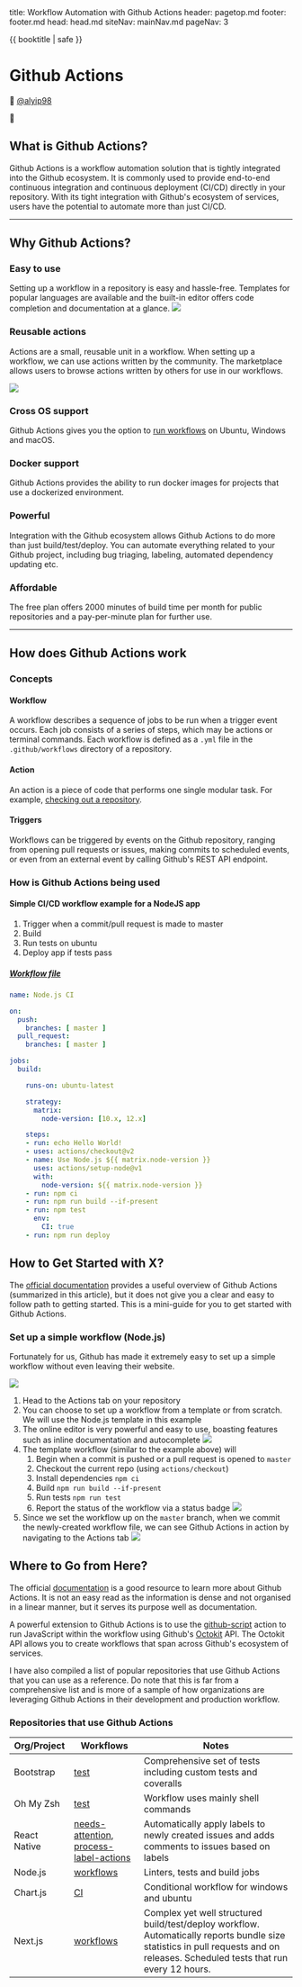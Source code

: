 <frontmatter>
  title: Workflow Automation with Github Actions
  header: pagetop.md
  footer: footer.md
  head: head.md
  siteNav: mainNav.md
  pageNav: 3
</frontmatter>

<div class="website-content">

{{ booktitle | safe }}

# Github Actions

📝 [@alyip98](https://github.com/alyip98)

🔎 


## What is Github Actions?
<!--Explain how X fits into the big picture of SE. Describe it relative to topics the reader is likely to know.-->
Github Actions is a workflow automation solution that is tightly integrated into the Github ecosystem. It is commonly used to provide end-to-end continuous integration and continuous deployment (CI/CD) directly in your repository. With its tight integration with Github's ecosystem of services, users have the potential to automate more than just CI/CD.

---

## Why Github Actions?
<!--Motivate the reader to learn about X. Describe benefits of X to make the reader interested in X. Try to give a balanced view of by mentioning also WHY NOT X i.e., mention both advantages and disadvantages.-->
### Easy to use
Setting up a workflow in a repository is easy and hassle-free. Templates for popular languages are available and the built-in editor offers code completion and documentation at a glance.
![](https://i.imgur.com/JiVXlO4.png)



### Reusable actions
Actions are a small, reusable unit in a workflow. When setting up a workflow, we can use actions written by the community. The marketplace allows users to browse actions written by others for use in our workflows.


![](https://i.imgur.com/m9PddIu.png)



### Cross OS support
Github Actions gives you the option to [run workflows](https://help.github.com/en/actions/reference/virtual-environments-for-github-hosted-runners#supported-runners-and-hardware-resources) on Ubuntu, Windows and macOS.

### Docker support
Github Actions provides the ability to run docker images for projects that use a dockerized environment.

### Powerful
Integration with the Github ecosystem allows Github Actions to do more than just build/test/deploy. You can automate everything related to your Github project, including bug triaging, labeling, automated dependency updating etc.

### Affordable
The free plan offers 2000 minutes of build time per month for public repositories and a pay-per-minute plan for further use.

---

## How does Github Actions work
<!--This is a simple high-level overview of the tool to give the reader some concrete sense of X (as opposed to limiting to an entirely abstract description). It's useful to give concrete examples such as code examples. Do not try to 'teach' how to use the X (assuming your in the style of a tutorial. If the tool is worth learning, there must be good tutorials about it already.-->
### Concepts
#### Workflow
A workflow describes a sequence of jobs to be run when a trigger event occurs. Each job consists of a series of steps, which may be actions or terminal commands. Each workflow is defined as a `.yml` file in the `.github/workflows` directory of a repository.

#### Action
An action is a piece of code that performs one single modular task. For example, [checking out a repository](https://github.com/actions/checkout).

#### Triggers
Workflows can be triggered by events on the Github repository, ranging from opening pull requests or issues, making commits to scheduled events, or even from an external event by calling Github's REST API endpoint.


### How is Github Actions being used

#### Simple CI/CD workflow example for a NodeJS app
1. Trigger when a commit/pull request is made to master
2. Build
3. Run tests on ubuntu
4. Deploy app if tests pass

##### [Workflow file](https://github.com/actions/starter-workflows/blob/master/ci/node.js.yml)
```yaml
name: Node.js CI

on:
  push:
    branches: [ master ]
  pull_request:
    branches: [ master ]

jobs:
  build:

    runs-on: ubuntu-latest

    strategy:
      matrix:
        node-version: [10.x, 12.x]

    steps:
    - run: echo Hello World!
    - uses: actions/checkout@v2
    - name: Use Node.js ${{ matrix.node-version }}
      uses: actions/setup-node@v1
      with:
        node-version: ${{ matrix.node-version }}
    - run: npm ci
    - run: npm run build --if-present
    - run: npm test
      env:
        CI: true
    - run: npm run deploy
```



## How to Get Started with X?
<!--
Provide a learning path for the reader. Try to give one good learning path rather than many random resources.
-->
The [official documentation](https://help.github.com/en/actions/getting-started-with-github-actions/overview) provides a useful overview of Github Actions (summarized in this article), but it does not give you a clear and easy to follow path to getting started. This is a mini-guide for you to get started with Github Actions.

### Set up a simple workflow (Node.js)
Fortunately for us, Github has made it extremely easy to set up a simple workflow without even leaving their website. 

![](https://i.imgur.com/zC4ScYn.png)

1. Head to the Actions tab on your repository
2. You can choose to set up a workflow from a template or from scratch. We will use the Node.js template in this example
3. The online editor is very powerful and easy to use, boasting features such as inline documentation and autocomplete
![](https://i.imgur.com/gknkruJ.png)
4. The template workflow (similar to the example above) will
    1. Begin when a commit is pushed or a pull request is opened to `master`
    2. Checkout the current repo (using `actions/checkout`)
    3. Install dependencies `npm ci`
    4. Build `npm run build --if-present`
    5. Run tests `npm run test`
    6. Report the status of the workflow via a status badge
    ![](https://i.imgur.com/3Tsm2Ii.png)
5. Since we set the workflow up on the `master` branch, when we commit the newly-created workflow file, we can see Github Actions in action by navigating to the Actions tab
    ![](https://i.imgur.com/ZxBlv8d.png)




## Where to Go from Here?
<!--
Give more resources. Instead of listing a lot of links, provide a brief summary of what value each resource can provide the reader.
-->
The official [documentation](https://help.github.com/en/actions) is a good resource to learn more about Github Actions. It is not an easy read as the information is dense and not organised in a linear manner, but it serves its purpose well as documentation.

A powerful extension to Github Actions is to use the [github-script](https://github.com/actions/github-script) action to run JavaScript within the workflow using Github's [Octokit](https://octokit.github.io/rest.js/v17/) API. The Octokit API allows you to create workflows that span across Github's ecosystem of services.

I have also compiled a list of popular repositories that use Github Actions that you can use as a reference. Do note that this is far from a comprehensive list and is more of a sample of how organizations are leveraging Github Actions in their development and production workflow.

### Repositories that use Github Actions

Org/Project | Workflows | Notes
--- | --- | ---
Bootstrap | [test](https://github.com/twbs/bootstrap/blob/master/.github/workflows/test.yml) | Comprehensive set of tests including custom tests and coveralls
Oh My Zsh | [test](https://github.com/ohmyzsh/ohmyzsh/blob/master/.github/workflows/main.yml) | Workflow uses mainly shell commands
React Native | [needs-attention](https://github.com/facebook/react-native/blob/master/.github/workflows/needs-attention.yml), [process-label-actions](https://github.com/facebook/react-native/blob/master/.github/workflows/process-label-actions.yml) | Automatically apply labels to newly created issues and adds comments to issues based on labels
Node.js | [workflows](https://github.com/nodejs/node/tree/master/.github/workflows) | Linters, tests and build jobs
Chart.js | [CI](https://github.com/chartjs/Chart.js/blob/master/.github/workflows/ci.yml) | Conditional workflow for windows and ubuntu
Next.js | [workflows](https://github.com/zeit/next.js/tree/canary/.github/workflows) | Complex yet well structured build/test/deploy workflow. Automatically reports bundle size statistics in pull requests and on releases. Scheduled tests that run every 12 hours.
